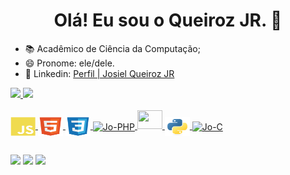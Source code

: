 <h1 align="center">Olá! Eu sou o Queiroz JR. 👋</h1>

- 📚 Acadêmico de Ciência da Computação;
- 😄 Pronome: ele/dele.
- 🔗 Linkedin: [Perfil | Josiel Queiroz JR](https://www.linkedin.com/in/josielqrozjr/)

<div>
  <a href="https://github.com/josielqrozjr">
  <img height="180em" src="https://github-readme-stats.vercel.app/api?username=josielqrozjr&show_icons=true&theme=light&include_all_commits=true&count_private=true"/>
  <img height="180em" src="https://github-readme-stats.vercel.app/api/top-langs/?username=josielqrozjr&layout=compact&langs_count=16&theme=light"/>
</div>
    
<div style="display: inline_block"><br>
  <img align="center" alt="Jo-Js" height="30" width="40" src="https://raw.githubusercontent.com/devicons/devicon/master/icons/javascript/javascript-plain.svg">
  <img align="center" alt="Jo-HTML" height="30" width="40" src="https://raw.githubusercontent.com/devicons/devicon/master/icons/html5/html5-original.svg">
  <img align="center" alt="Jo-CSS" height="30" width="40" src="https://raw.githubusercontent.com/devicons/devicon/master/icons/css3/css3-original.svg">
  <img align="center" alt="Jo-PHP" height="30" width="40" src="https://cdn.jsdelivr.net/gh/devicons/devicon/icons/php/php-plain.svg" />
  <img align="center alt="Jo-MySQL" height="30" width="40" src="https://cdn.jsdelivr.net/gh/devicons/devicon/icons/mysql/mysql-original.svg">
  <img align="center" alt="Jo-Python" height="30" width="40" src="https://raw.githubusercontent.com/devicons/devicon/master/icons/python/python-original.svg">
  <img align="center" alt="Jo-C" height="30" width="40" src="https://cdn.jsdelivr.net/gh/devicons/devicon/icons/c/c-original.svg">
</div>
  
  ##

  <div>
  <a href="https://instagram.com/josielqroz" target="_blank"><img src="https://img.shields.io/badge/-Instagram-%23E4405F?style=for-the-badge&logo=instagram&logoColor=white" target="_blank"></a> 
  <a href = "mailto:devqueirozjr@gmail.com"><img src="https://img.shields.io/badge/-Gmail-%23333?style=for-the-badge&logo=gmail&logoColor=white" target="_blank"></a>
  <a href="https://www.linkedin.com/in/josielqrozjr" target="_blank"><img src="https://img.shields.io/badge/-LinkedIn-%230077B5?style=for-the-badge&logo=linkedin&logoColor=white" target="_blank"></a>  
</div>
